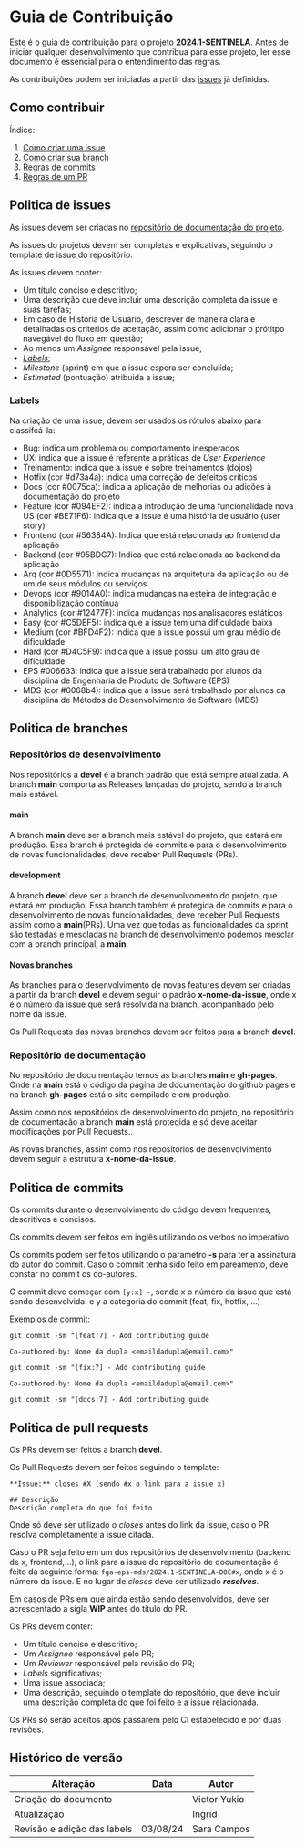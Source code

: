 # Guia de Contribuição

Este é o guia de contribuição para o projeto **2024.1-SENTINELA**. Antes de iniciar qualquer desenvolvimento que contribua para esse projeto, ler esse documento é essencial para o entendimento das regras.

As contribuições podem ser iniciadas a partir das [issues](https://github.com/fga-eps-mds/2024.1-SENTINELA-DOC/issues) já definidas.

## Como contribuir

Índice:

1. [Como criar uma issue](#politica-de-issues)
2. [Como criar sua branch](#politica-de-branches)
3. [Regras de commits](#politica-de-commits)
4. [Regras de um PR](#politica-de-pull-requests)

## Politica de issues

As issues devem ser criadas no [repositório de documentação do projeto](https://github.com/fga-eps-mds/2024.1-SENTINELA-DOC).

As issues do projetos devem ser completas e explicativas, seguindo o template de issue do repositório.

As issues devem conter:

- Um título conciso e descritivo;
- Uma descrição que deve incluir uma descrição completa da issue e suas tarefas;
- Em caso de História de Usuário, descrever de maneira clara e detalhadas os criterios de aceitação, assim como adicionar o prótitpo navegável do fluxo em questão;
- Ao menos um _Assignee_ responsável pela issue;
- [_Labels_](#labels);
- _Milestone_ (sprint) em que a issue espera ser concluiída;
- _Estimated_ (pontuação) atribuida a issue;

### Labels

Na criação de uma issue, devem ser usados os rótulos abaixo para classifcá-la:

- Bug: indica um problema ou comportamento inesperados
- UX: indica que a issue é referente a práticas de _User Experience_
- Treinamento: indica que a issue é sobre treinamentos (dojos)
- Hotfix (cor #d73a4a): indica uma correção de defeitos críticos
- Docs (cor #0075ca): indica a aplicação de melhorias ou adições à documentação do projeto
- Feature (cor #094EF2): indica a introdução de uma funcionalidade nova US (cor #BE71F6): indica que a issue é uma história de usuário (user story)
- Frontend (cor #56384A): Indica que está relacionada ao frontend da aplicação
- Backend (cor #95BDC7): Indica que está relacionada ao backend da aplicação
- Arq (cor #0D5571): indica mudanças na arquitetura da aplicação ou de um de seus módulos ou serviços
- Devops (cor #9014A0): indica mudanças na esteira de integração e disponibilização contínua
- Analytics (cor #12477F): indica mudanças nos analisadores estáticos
- Easy (cor #C5DEF5): indica que a issue tem uma dificuldade baixa
- Medium (cor #BFD4F2): indica que a issue possui um grau médio de dificuldade
- Hard (cor #D4C5F9): indica que a issue possui um alto grau de dificuldade
- EPS #006633: indica que a issue será trabalhado por alunos da disciplina de Engenharia de Produto de Software (EPS)
- MDS (cor #0068b4): indica que a issue será trabalhado por alunos da disciplina de Métodos de Desenvolvimento de Software (MDS)

## Politica de branches

### Repositórios de desenvolvimento

Nos repositórios a **devel** é a branch padrão que está sempre atualizada. A branch **main** comporta as Releases lançadas do projeto, sendo a branch mais estável.

#### main

A branch **main** deve ser a branch mais estável do projeto, que estará em produção. Essa branch é protegida de commits e para o desenvolvimento de novas funcionalidades, deve receber Pull Requests (PRs).

#### development

A branch **devel** deve ser a branch de desenvolvomento do projeto, que estará em produção. Essa branch também é protegida de commits e para o desenvolvimento de novas funcionalidades, deve receber Pull Requests assim como a **main**(PRs). Uma vez que todas as funcionalidades da sprint são testadas e mescladas na branch de desenvolvimento podemos mesclar com a branch principal, a **main**.

#### Novas branches

As branches para o desenvolvimento de novas features devem ser criadas a partir da branch **devel** e devem seguir o padrão **x-nome-da-issue**, onde x é o número da issue que será resolvida na branch, acompanhado pelo nome da issue.

Os Pull Requests das novas branches devem ser feitos para a branch **devel**.

### Repositório de documentação

No repositório de documentação temos as branches **main** e **gh-pages**. Onde na **main** está o código da página de documentação do github pages e na branch **gh-pages** está o site compilado e em produção.

Assim como nos repositórios de desenvolvimento do projeto, no repositório de documentação a branch **main** está protegida e só deve aceitar modificações por Pull Requests..

As novas branches, assim como nos repositórios de desenvolvimento devem seguir a estrutura **x-nome-da-issue**.

## Politica de commits

Os commits durante o desenvolvimento do código devem frequentes, descritivos e concisos.

Os commits devem ser feitos em inglês utilizando os verbos no imperativo.

Os commits podem ser feitos utilizando o parametro **-s** para ter a assinatura do autor do commit. Caso o commit tenha sido feito em pareamento, deve constar no commit os co-autores.

O commit deve começar com `[y:x] -`, sendo x o número da issue que está sendo desenvolvida. e y a categoria do commit (feat, fix, hotfix, ...)

Exemplos de commit:

```
git commit -sm "[feat:7] - Add contributing guide

Co-authored-by: Nome da dupla <emaildadupla@email.com>"

git commit -sm "[fix:7] - Add contributing guide

Co-authored-by: Nome da dupla <emaildadupla@email.com>"

git commit -sm "[docs:7] - Add contributing guide
```

## Politica de pull requests

Os PRs devem ser feitos a branch **devel**.

Os Pull Requests devem ser feitos seguindo o template:

```
**Issue:** closes #X (sendo #x o link para a issue x)

## Descrição
Descrição completa do que foi feito

```

Onde só deve ser utilizado o _closes_ antes do link da issue, caso o PR resolva completamente a issue citada.

Caso o PR seja feito em um dos repositórios de desenvolvimento (backend de x, frontend,...), o link para a issue do repositório de documentação é feito da seguinte forma: `fga-eps-mds/2024.1-SENTINELA-DOC#x`, onde x é o número da issue. E no lugar de _closes_ deve ser utilizado **_resolves_**.

Em casos de PRs em que ainda estão sendo desenvolvidos, deve ser acrescentado a sigla **WIP** antes do título do PR.

Os PRs devem conter:

- Um título conciso e descritivo;
- Um _Assignee_ responsável pelo PR;
- Um _Reviewer_ responsável pela revisão do PR;
- _Labels_ significativas;
- Uma issue associada;
- Uma descrição, seguindo o template do repositório, que deve incluir uma descrição completa do que foi feito e a issue relacionada.

Os PRs só serão aceitos após passarem pelo CI estabelecido e por duas revisões.

## Histórico de versão

| Alteração                   | Data     | Autor        |
| --------------------------- | -------- | ------------ |
| Criação do documento        |          | Victor Yukio |
| Atualização                 |          | Ingrid       |
| Revisão e adição das labels | 03/08/24 | Sara Campos  |

